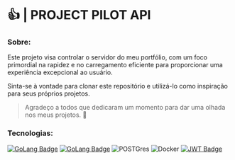 # 👍 | PROJECT PILOT API
### Sobre: 
Este projeto visa controlar o servidor do meu portfólio, com um foco primordial na rapidez e no carregamento eficiente para proporcionar uma experiência excepcional ao usuário.

Sinta-se à vontade para clonar este repositório e utilizá-lo como inspiração para seus próprios projetos.

> Agradeço a todos que dedicaram um momento para dar uma olhada nos meus projetos. 🌟

### Tecnologias:


[![GoLang Badge](https://img.shields.io/badge/Go-00ADD8?style=for-the-badge&logo=go&logoColor=white)](https://go.dev/)
[![GoLang Badge](https://img.shields.io/badge/GORM-234ea94b?style=for-the-badge&logo&logoColor=white)](https://go.dev/)
![POSTGres](https://img.shields.io/badge/PostgreSQL-316192?style=for-the-badge&logo=postgresql&logoColor=white)
![Docker](https://img.shields.io/badge/docker-%230db7ed.svg?style=for-the-badge&logo=docker&logoColor=white)
[![JWT Badge](https://img.shields.io/badge/jwt-181818?style=for-the-badge&logo=json-web-tokens&logoColor=yellow)](https://jwt.io/)
